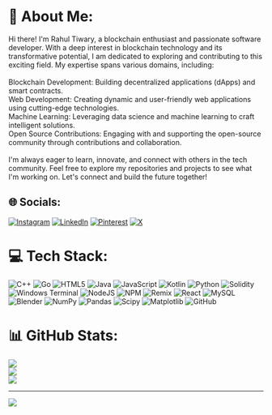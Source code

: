 # 💫 About Me:
Hi there! I'm Rahul Tiwary, a blockchain enthusiast and passionate software developer. With a deep interest in blockchain technology and its transformative potential, I am dedicated to exploring and contributing to this exciting field. My expertise spans various domains, including:<br><br>    Blockchain Development: Building decentralized applications (dApps) and smart contracts.<br>    Web Development: Creating dynamic and user-friendly web applications using cutting-edge technologies.<br>    Machine Learning: Leveraging data science and machine learning to craft intelligent solutions.<br>    Open Source Contributions: Engaging with and supporting the open-source community through contributions and collaboration.<br><br>I'm always eager to learn, innovate, and connect with others in the tech community. Feel free to explore my repositories and projects to see what I'm working on. Let's connect and build the future together!


## 🌐 Socials:
[![Instagram](https://img.shields.io/badge/Instagram-%23E4405F.svg?logo=Instagram&logoColor=white)](https://instagram.com/rahulwho1_) [![LinkedIn](https://img.shields.io/badge/LinkedIn-%230077B5.svg?logo=linkedin&logoColor=white)](https://linkedin.com/in/RAHULTiwary) [![Pinterest](https://img.shields.io/badge/Pinterest-%23E60023.svg?logo=Pinterest&logoColor=white)](https://pinterest.com/Neoplays) [![X](https://img.shields.io/badge/X-black.svg?logo=X&logoColor=white)](https://x.com/@rahult7526) 

# 💻 Tech Stack:
![C++](https://img.shields.io/badge/c++-%2300599C.svg?style=for-the-badge&logo=c%2B%2B&logoColor=white) ![Go](https://img.shields.io/badge/go-%2300ADD8.svg?style=for-the-badge&logo=go&logoColor=white) ![HTML5](https://img.shields.io/badge/html5-%23E34F26.svg?style=for-the-badge&logo=html5&logoColor=white) ![Java](https://img.shields.io/badge/java-%23ED8B00.svg?style=for-the-badge&logo=openjdk&logoColor=white) ![JavaScript](https://img.shields.io/badge/javascript-%23323330.svg?style=for-the-badge&logo=javascript&logoColor=%23F7DF1E) ![Kotlin](https://img.shields.io/badge/kotlin-%237F52FF.svg?style=for-the-badge&logo=kotlin&logoColor=white) ![Python](https://img.shields.io/badge/python-3670A0?style=for-the-badge&logo=python&logoColor=ffdd54) ![Solidity](https://img.shields.io/badge/Solidity-%23363636.svg?style=for-the-badge&logo=solidity&logoColor=white) ![Windows Terminal](https://img.shields.io/badge/Windows%20Terminal-%234D4D4D.svg?style=for-the-badge&logo=windows-terminal&logoColor=white) ![NodeJS](https://img.shields.io/badge/node.js-6DA55F?style=for-the-badge&logo=node.js&logoColor=white) ![NPM](https://img.shields.io/badge/NPM-%23CB3837.svg?style=for-the-badge&logo=npm&logoColor=white) ![Remix](https://img.shields.io/badge/remix-%23000.svg?style=for-the-badge&logo=remix&logoColor=white) ![React](https://img.shields.io/badge/react-%2320232a.svg?style=for-the-badge&logo=react&logoColor=%2361DAFB) ![MySQL](https://img.shields.io/badge/mysql-4479A1.svg?style=for-the-badge&logo=mysql&logoColor=white) ![Blender](https://img.shields.io/badge/blender-%23F5792A.svg?style=for-the-badge&logo=blender&logoColor=white) ![NumPy](https://img.shields.io/badge/numpy-%23013243.svg?style=for-the-badge&logo=numpy&logoColor=white) ![Pandas](https://img.shields.io/badge/pandas-%23150458.svg?style=for-the-badge&logo=pandas&logoColor=white) ![Scipy](https://img.shields.io/badge/SciPy-%230C55A5.svg?style=for-the-badge&logo=scipy&logoColor=%white) ![Matplotlib](https://img.shields.io/badge/Matplotlib-%23ffffff.svg?style=for-the-badge&logo=Matplotlib&logoColor=black) ![GitHub](https://img.shields.io/badge/github-%23121011.svg?style=for-the-badge&logo=github&logoColor=white)
# 📊 GitHub Stats:
![](https://github-readme-stats.vercel.app/api?username=rahult7526&theme=dark&hide_border=false&include_all_commits=true&count_private=false)<br/>
![](https://github-readme-streak-stats.herokuapp.com/?user=rahult7526&theme=dark&hide_border=false)<br/>
![](https://github-readme-stats.vercel.app/api/top-langs/?username=rahult7526&theme=dark&hide_border=false&include_all_commits=true&count_private=false&layout=compact)

---
[![](https://visitcount.itsvg.in/api?id=rahult7526&icon=4&color=1)](https://visitcount.itsvg.in)

<!-- Proudly created with GPRM ( https://gprm.itsvg.in ) -->
